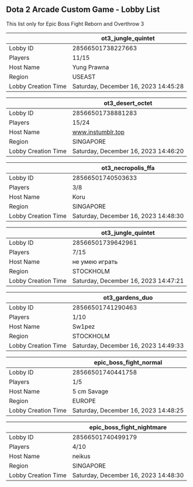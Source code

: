 ## Dota 2 Arcade Custom Game - Lobby List

This list only for Epic Boss Fight Reborn and Overthrow 3

|  | ot3_jungle_quintet |
| ------ | ------ |
| Lobby ID | 28566501738227663 |
| Players | 11/15 |
| Host Name | Yung Prawna |
| Region | USEAST |
| Lobby Creation Time | Saturday, December 16, 2023 14:45:28 |


|  | ot3_desert_octet |
| ------ | ------ |
| Lobby ID | 28566501738881283 |
| Players | 15/24 |
| Host Name | www.instumblr.top |
| Region | SINGAPORE |
| Lobby Creation Time | Saturday, December 16, 2023 14:46:20 |


|  | ot3_necropolis_ffa |
| ------ | ------ |
| Lobby ID | 28566501740503633 |
| Players | 3/8 |
| Host Name | Koru |
| Region | SINGAPORE |
| Lobby Creation Time | Saturday, December 16, 2023 14:48:30 |


|  | ot3_jungle_quintet |
| ------ | ------ |
| Lobby ID | 28566501739642961 |
| Players | 7/15 |
| Host Name | не умею играть |
| Region | STOCKHOLM |
| Lobby Creation Time | Saturday, December 16, 2023 14:47:21 |


|  | ot3_gardens_duo |
| ------ | ------ |
| Lobby ID | 28566501741290463 |
| Players | 1/10 |
| Host Name | Sw1pez |
| Region | STOCKHOLM |
| Lobby Creation Time | Saturday, December 16, 2023 14:49:33 |


|  | epic_boss_fight_normal |
| ------ | ------ |
| Lobby ID | 28566501740441758 |
| Players | 1/5 |
| Host Name | 5 cm Savage |
| Region | EUROPE |
| Lobby Creation Time | Saturday, December 16, 2023 14:48:25 |


|  | epic_boss_fight_nightmare |
| ------ | ------ |
| Lobby ID | 28566501740499179 |
| Players | 4/10 |
| Host Name | neikus |
| Region | SINGAPORE |
| Lobby Creation Time | Saturday, December 16, 2023 14:48:30 |


